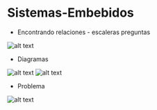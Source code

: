 # Sistemas-Embebidos

[ideas]: https://github.com/pavanegasg/Sistemas-Embebidos/blob/master/Ideas.png
[diagrama1]: https://github.com/pavanegasg/Sistemas-Embebidos/blob/master/diagrama1.jpeg
[diagrama2]: https://github.com/pavanegasg/Sistemas-Embebidos/blob/master/diagrama2.jpeg
[problema]: https://github.com/pavanegasg/Sistemas-Embebidos/blob/master/problema.png

* Encontrando relaciones - escaleras preguntas 

![alt text][ideas]

* Diagramas 

![alt text][diagrama1]
![alt text][diagrama2]

* Problema 

![alt text][problema]
